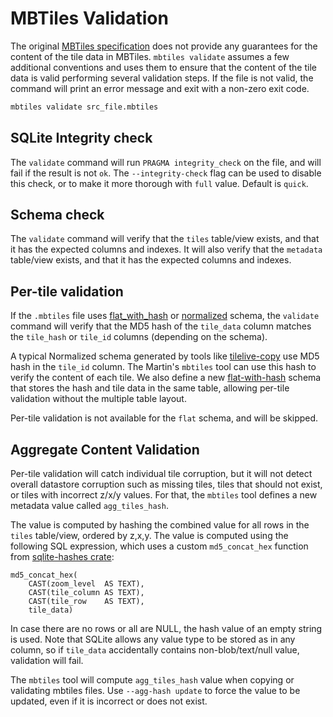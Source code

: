 # MBTiles Validation

The original [MBTiles specification](https://github.com/mapbox/mbtiles-spec#readme) does not provide any guarantees for
the content of the tile data in MBTiles. `mbtiles validate` assumes a few additional conventions and uses them to ensure
that the content of the tile data is valid performing several validation steps. If the file is not valid, the command
will print an error message and exit with a non-zero exit code.

```bash
mbtiles validate src_file.mbtiles
```

## SQLite Integrity check

The `validate` command will run `PRAGMA integrity_check` on the file, and will fail if the result is not `ok`.
The `--integrity-check` flag can be used to disable this check, or to make it more thorough with `full` value. Default
is `quick`.

## Schema check

The `validate` command will verify that the `tiles` table/view exists, and that it has the expected columns and indexes.
It will also verify that the `metadata` table/view exists, and that it has the expected columns and indexes.

## Per-tile validation

If the `.mbtiles` file uses [flat_with_hash](schema.md#flat-with-hash)
or [normalized](schema.md#normalized) schema, the `validate` command will verify that the MD5 hash of
the `tile_data` column matches the  `tile_hash` or `tile_id` columns (depending on the schema).

A typical Normalized schema generated by tools like [tilelive-copy](https://github.com/mapbox/TileLive#bintilelive-copy)
use MD5 hash in the `tile_id` column. The Martin's `mbtiles` tool can use this hash to verify the content of each tile.
We also define a new [flat-with-hash](schema.md#flat-with-hash) schema that stores the hash and tile data in the
same table, allowing per-tile validation without the multiple table layout.

Per-tile validation is not available for the `flat` schema, and will be skipped.

## Aggregate Content Validation

Per-tile validation will catch individual tile corruption, but it will not detect overall datastore corruption such as
missing tiles, tiles that should not exist, or tiles with incorrect z/x/y values. For that, the `mbtiles` tool defines a
new metadata value called `agg_tiles_hash`.

The value is computed by hashing the combined value for all rows in the `tiles` table/view, ordered by z,x,y. The value
is computed using the following SQL expression, which uses a custom `md5_concat_hex` function
from [sqlite-hashes crate](https://crates.io/crates/sqlite-hashes):

```sql, ignore
md5_concat_hex(
    CAST(zoom_level  AS TEXT),
    CAST(tile_column AS TEXT),
    CAST(tile_row    AS TEXT),
    tile_data)
```

In case there are no rows or all are NULL, the hash value of an empty string is used. Note that SQLite allows any value
type to be stored as in any column, so if `tile_data` accidentally contains non-blob/text/null value, validation will
fail.

The `mbtiles` tool will compute `agg_tiles_hash` value when copying or validating mbtiles files. Use `--agg-hash update`
to force the value to be updated, even if it is incorrect or does not exist.
